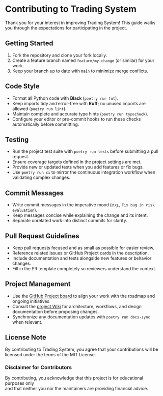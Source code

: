 # Contributing to Trading System

Thank you for your interest in improving Trading System! This guide walks you through the expectations for participating in the project.

## Getting Started
1. Fork the repository and clone your fork locally.
2. Create a feature branch named `feature/my-change` (or similar) for your work.
3. Keep your branch up to date with `main` to minimize merge conflicts.

## Code Style
- Format all Python code with **Black** (`poetry run fmt`).
- Keep imports tidy and error-free with **Ruff**; no unused imports are allowed (`poetry run lint`).
- Maintain complete and accurate type hints (`poetry run typecheck`).
- Configure your editor or pre-commit hooks to run these checks automatically before committing.

## Testing
- Run the project test suite with `poetry run tests` before submitting a pull request.
- Ensure coverage targets defined in the project settings are met.
- Provide new or updated tests when you add features or fix bugs.
- Use `poetry run ci` to mirror the continuous integration workflow when validating complex changes.

## Commit Messages
- Write commit messages in the imperative mood (e.g., `Fix bug in risk evaluation`).
- Keep messages concise while explaining the change and its intent.
- Separate unrelated work into distinct commits for clarity.

## Pull Request Guidelines
- Keep pull requests focused and as small as possible for easier review.
- Reference related issues or GitHub Project cards in the description.
- Include documentation and tests alongside new features or behavior changes.
- Fill in the PR template completely so reviewers understand the context.

## Project Management
- Use the [GitHub Project board](https://github.com/users/aryeko/projects/2) to align your work with the roadmap and ongoing initiatives.
- Consult the [project Wiki](https://github.com/aryeko/trading-system/wiki) for architecture, workflows, and design documentation before proposing changes.
- Synchronize any documentation updates with `poetry run docs-sync` when relevant.

## License Note
By contributing to Trading System, you agree that your contributions will be licensed under the terms of the MIT License.

### Disclaimer for Contributors

By contributing, you acknowledge that this project is for educational purposes only  
and that neither you nor the maintainers are providing financial advice.
